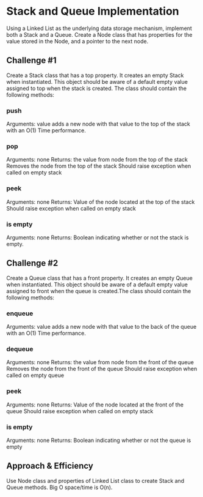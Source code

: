 # Stack and Queue Implementation

Using a Linked List as the underlying data storage mechanism, implement both a Stack and a Queue. Create a Node class that has properties for the value stored in the Node, and a pointer to the next node.

## Challenge #1

Create a Stack class that has a top property. It creates an empty Stack when instantiated. This object should be aware of a default empty value assigned to top when the stack is created. The class should contain the following methods:

### push

Arguments: value
adds a new node with that value to the top of the stack with an O(1) Time performance.

### pop

Arguments: none
Returns: the value from node from the top of the stack
Removes the node from the top of the stack
Should raise exception when called on empty stack

### peek

Arguments: none
Returns: Value of the node located at the top of the stack
Should raise exception when called on empty stack

### is empty

Arguments: none
Returns: Boolean indicating whether or not the stack is empty.

## Challenge #2

Create a Queue class that has a front property. It creates an empty Queue when instantiated. This object should be aware of a default empty value assigned to front when the queue is created.The class should contain the following methods:

### enqueue

Arguments: value
adds a new node with that value to the back of the queue with an O(1) Time performance.

### dequeue

Arguments: none
Returns: the value from node from the front of the queue
Removes the node from the front of the queue
Should raise exception when called on empty queue

### peek

Arguments: none
Returns: Value of the node located at the front of the queue
Should raise exception when called on empty stack

### is empty

Arguments: none
Returns: Boolean indicating whether or not the queue is empty

## Approach & Efficiency

Use Node class and properties of Linked List class to create Stack and Queue methods.  Big O space/time is O(n).